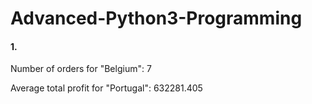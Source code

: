 # Advanced-Python3-Programming
#### 1. 
Number of orders for "Belgium": 7

Average total profit for "Portugal": 632281.405
